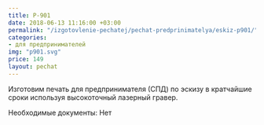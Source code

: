 ```yaml
---
title: P-901
date: 2018-06-13 11:16:00 +03:00
permalink: "/izgotovlenie-pechatej/pechat-predprinimatelya/eskiz-p901/"
categories:
- для предпринимателей
img: "p901.svg"
price: 149
layout: pechat
---
```


Изготовим печать для предпринимателя (СПД) по эскизу в кратчайшие сроки используя высокоточный лазерный гравер.

Необходимые документы: Нет 
